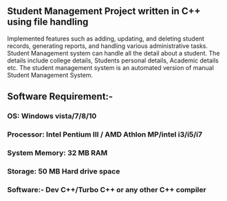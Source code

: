 ## Student Management Project written in C++ using file handling
Implemented features such as adding, updating, and deleting student records, generating reports, and handling various administrative tasks.
Student Management system can handle all the detail about a student.
The details include college details, Students personal details, Academic details etc.
The student management system is an automated version of manual Student Management System.
## Software Requirement:-
### OS: Windows vista/7/8/10
### Processor: Intel Pentium III / AMD Athlon MP/intel i3/i5/i7
### System Memory: 32 MB RAM
### Storage: 50 MB Hard drive space
### Software:- Dev C++/Turbo C++ or any other C++ compiler





